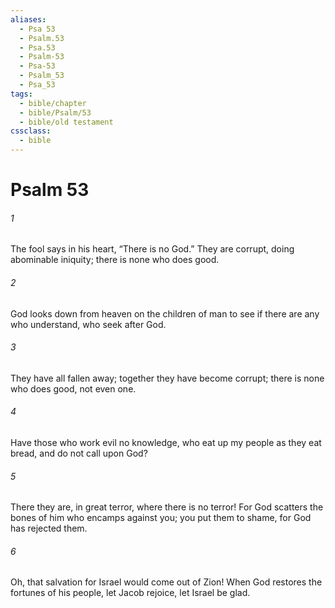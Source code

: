 ```yaml
---
aliases:
  - Psa 53
  - Psalm.53
  - Psa.53
  - Psalm-53
  - Psa-53
  - Psalm_53
  - Psa_53
tags:
  - bible/chapter
  - bible/Psalm/53
  - bible/old testament
cssclass:
  - bible
---
```


# Psalm 53

###### 1
The fool says in his heart, “There is no God.” They are corrupt, doing abominable iniquity; there is none who does good.
###### 2
God looks down from heaven on the children of man to see if there are any who understand, who seek after God.
###### 3
They have all fallen away; together they have become corrupt; there is none who does good, not even one.
###### 4
Have those who work evil no knowledge, who eat up my people as they eat bread, and do not call upon God?
###### 5
There they are, in great terror, where there is no terror! For God scatters the bones of him who encamps against you; you put them to shame, for God has rejected them.
###### 6
Oh, that salvation for Israel would come out of Zion! When God restores the fortunes of his people, let Jacob rejoice, let Israel be glad.


